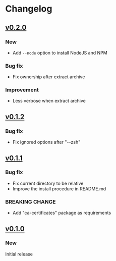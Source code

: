 <!-- markdownlint-configure-file
{
  "MD024": {
    "allow_different_nesting": true
  }
}
-->

# Changelog

## [v0.2.0](https://github.com/aifrak/dev-env/releases/tag/v0.2.0)

### New

- Add `--node` option to install NodeJS and NPM

### Bug fix

- Fix ownership after extract archive

### Improvement

- Less verbose when extract archive

## [v0.1.2](https://github.com/aifrak/dev-env/releases/tag/v0.1.2)

### Bug fix

- Fix ignored options after "--zsh"

## [v0.1.1](https://github.com/aifrak/dev-env/releases/tag/v0.1.1)

### Bug fix

- Fix current directory to be relative
- Improve the install procedure in README.md

### BREAKING CHANGE

- Add "ca-certificates" package as requirements

## [v0.1.0](https://github.com/aifrak/dev-env/releases/tag/v0.1.0)

### New

Initial release
